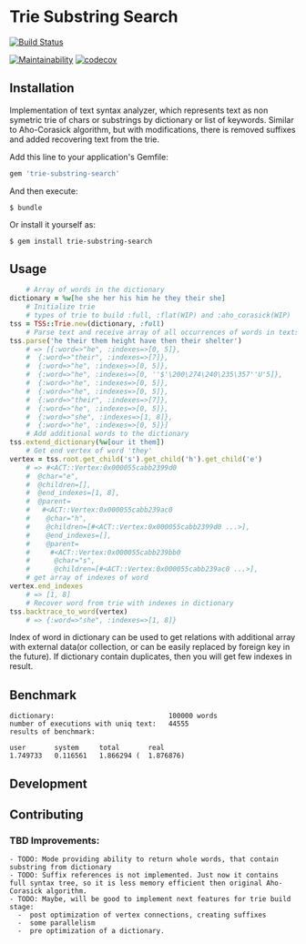 # Trie Substring Search

[![Build Status](https://cloud.drone.io/api/badges/sbezugliy/trie-substring-search/status.svg)](https://cloud.drone.io/sbezugliy/trie-substring-search)

[![Maintainability](https://api.codeclimate.com/v1/badges/94c864de2611aedac431/maintainability)](https://codeclimate.com/github/sbezugliy/trie-substring-search/maintainability)
[![codecov](https://codecov.io/gh/sbezugliy/trie-substring-search/branch/master/graph/badge.svg)](https://codecov.io/gh/sbezugliy/trie-substring-search)

## Installation

Implementation of text syntax analyzer, which represents text as non symetric trie of chars or substrings by dictionary or list of keywords. Similar to Aho-Corasick algorithm, but with modifications, there is removed suffixes and added recovering text from the trie.

Add this line to your application's Gemfile:

```ruby
gem 'trie-substring-search'
```

And then execute:

    $ bundle

Or install it yourself as:

    $ gem install trie-substring-search

## Usage

```ruby
    # Array of words in the dictionary
dictionary = %w[he she her his him he they their she]
    # Initialize trie
    # types of trie to build :full, :flat(WIP) and :aho_corasick(WIP)
tss = TSS::Trie.new(dictionary, :full)
    # Parse text and receive array of all occurrences of words in texts with indexes of word in dictionary
tss.parse('he their them height have then their shelter')
    # => [{:word=>"he", :indexes=>[0, 5]},
    #  {:word=>"their", :indexes=>[7]},
    #  {:word=>"he", :indexes=>[0, 5]},
    #  {:word=>"he", :indexes=>[0, ''$'\200\274\240\235\357''U'5]},
    #  {:word=>"he", :indexes=>[0, 5]},
    #  {:word=>"he", :indexes=>[0, 5]},
    #  {:word=>"their", :indexes=>[7]},
    #  {:word=>"he", :indexes=>[0, 5]},
    #  {:word=>"she", :indexes=>[1, 8]},
    #  {:word=>"he", :indexes=>[0, 5]}]
    # Add additional words to the dictionary
tss.extend_dictionary(%w[our it them])
    # Get end vertex of word 'they'
vertex = tss.root.get_child('s').get_child('h').get_child('e')
    # => #<ACT::Vertex:0x000055cabb2399d0
    #  @char="e",
    #  @children=[],
    #  @end_indexes=[1, 8],
    #  @parent=
    #   #<ACT::Vertex:0x000055cabb239ac0
    #    @char="h",
    #    @children=[#<ACT::Vertex:0x000055cabb2399d0 ...>],
    #    @end_indexes=[],
    #    @parent=
    #     #<ACT::Vertex:0x000055cabb239bb0
    #      @char="s",
    #      @children=[#<ACT::Vertex:0x000055cabb239ac0 ...>],
    # get array of indexes of word
vertex.end_indexes
    # => [1, 8]
    # Recover word from trie with indexes in dictionary
tss.backtrace_to_word(vertex)
    # => {:word=>"she", :indexes=>[1, 8]}
```

Index of word in dictionary can be used to get relations with additional array with external data(or collection, or can be easily replaced by foreign key in the future). If dictionary contain duplicates, then you will get few indexes in result.

## Benchmark

    dictionary:                            100000 words
    number of executions with uniq text:   44555
    results of benchmark:

    user       system     total       real
    1.749733   0.116561   1.866294 (  1.876876)

## Development

## Contributing

### TBD Improvements:

    - TODO: Mode providing ability to return whole words, that contain substring from dictionary
    - TODO: Suffix references is not implemented. Just now it contains full syntax tree, so it is less memory efficient then original Aho-Corasick algorithm.
    - TODO: Maybe, will be good to implement next features for trie build stage:
      -  post optimization of vertex connections, creating suffixes
      -  some parallelism
      -  pre optimization of a dictionary.
